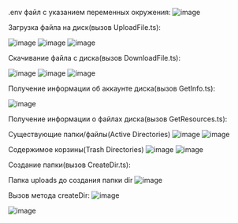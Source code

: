 .env файл с указанием переменных окружения:
![image](https://github.com/Atointhe/Project-api/assets/119871255/1231126e-e439-4198-b577-b1a07d8b8224)

Загрузка файла на диск(вызов UploadFile.ts):

![image](https://github.com/Atointhe/Project-api/assets/119871255/3e549e94-90b1-4381-9efc-7f3f88eb03d0)
![image](https://github.com/Atointhe/Project-api/assets/119871255/d7941660-4fc0-464b-82db-99c4bd2df8d6)
![image](https://github.com/Atointhe/Project-api/assets/119871255/5ed917f4-1fe8-4f2a-a62d-082f12dc8c2e)

Скачивание файла с диска(вызов DownloadFile.ts):

![image](https://github.com/Atointhe/Project-api/assets/119871255/b7e8de27-35c4-4763-9466-c0343de2e100)
![image](https://github.com/Atointhe/Project-api/assets/119871255/ace14d7a-e431-4a2b-a2ff-aef828419f38)
![image](https://github.com/Atointhe/Project-api/assets/119871255/ede7091a-d3eb-49f7-ba2e-271d2955f717)

Получение информации об аккаунте диска(вызов GetInfo.ts):

![image](https://github.com/Atointhe/Project-api/assets/119871255/bcda994e-ca00-4064-a635-1a466e195607)

Получение информации о файлах диска(вызов GetResources.ts):

Существующие папки/файлы(Active Directories)
![image](https://github.com/Atointhe/Project-api/assets/119871255/c1021d7a-cf49-4330-b17e-d4e901abbb18)
![image](https://github.com/Atointhe/Project-api/assets/119871255/2c12041a-feff-4142-b2e9-5babf5a5b6c9)

Содержимое корзины(Trash Directories)
![image](https://github.com/Atointhe/Project-api/assets/119871255/8feb9a31-a4b3-469b-aa47-2ff61c242625)
![image](https://github.com/Atointhe/Project-api/assets/119871255/99193be4-5f82-42fe-acf1-22dd984e06b2)

Создание папки(вызов CreateDir.ts):

Папка uploads до создания папки dir
![image](https://github.com/Atointhe/Project-api/assets/119871255/75a565c8-ca33-44af-b9b0-be500cf08403)

Вызов метода createDir: 
![image](https://github.com/Atointhe/Project-api/assets/119871255/5a4ab456-bc5a-4972-813e-d54df5233856)

![image](https://github.com/Atointhe/Project-api/assets/119871255/b9fa0e8e-d23a-4b27-a230-d772521f2029)












